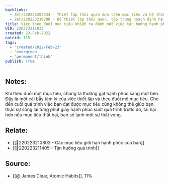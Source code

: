```yaml
---
backlinks:
  - Zet/220223205534 - Thiết lập thói quen dựa trên mục tiêu và hệ thống
  - Zet/220223210208 - Để thiết lập thói quen, tập trung hoạch định hệ thống thay vì tập trung mục tiêu
title: Việc theo đuổi mục tiêu khiến ta đánh mất việc tận hưởng hạnh phúc quá trình
UID: 220223211033
created: 23-Feb-2022
noteid: 115
tags:
  - 'created/2022/Feb/23'
  - 'evergreen'
  - 'permanent/think'
publish: True
---
```

## Notes:
Khi theo đuổi một mục tiêu, chúng ta thường gạt hạnh phúc sang một bên. Đây là một cái bẫy tâm lý của việc thiết lập  và theo đuổi mộ mục tiêu. Cho đến cuối quá trình việc bạn đạt được mục tiêu cũng không thể giúp bạn thực sự sống lại từng phút giây hạnh phúc suốt quá trình trước đó, tai hại hơn nếu mục tiêu thất bại, bạn sẽ lạnh một sự thất vọng.

## Relate:
- [[💬220223210803 - Các mục tiêu giới hạn hạnh phúc của bạn]]
- [[💬220223211405 - Tận hưởng quá trình]]

## Source:
- [[@ James Clear, Atomic Habits]], 11%




